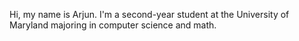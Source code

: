 Hi, my name is Arjun. I'm a second-year student at the University of Maryland majoring in computer science and math.
